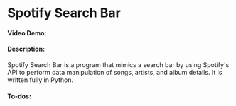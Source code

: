 # Spotify Search Bar
#### Video Demo:  <URL HERE>
#### Description:
Spotify Search Bar is a program that mimics a search bar by using Spotify's API to perform data manipulation of songs, artists, and album details. It is written fully in Python.

#### To-dos: